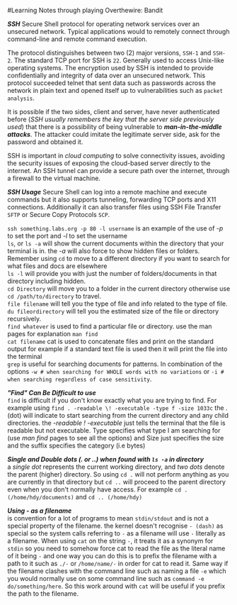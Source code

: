 #Learning Notes through playing Overthewire: Bandit

**_SSH_** Secure Shell protocol for operating network services over an unsecured network. Typical applications would to remotely connect through command-line and remote command execution.

The protocol distinguishes between two (2) major versions, `SSH-1` and `SSH-2`. The standard TCP port for SSH is `22`.
Generally used to access Unix-like operating systems. The encryption used by SSH is intended to provide confidentially and integrity of data over an unsecured network. This protocol succeeded telnet that sent data such as passwords across the network in plain text and opened itself up to vulnerabilities such as `packet analysis`.

It is possible if the two sides, client and server, have never authenticated before (*SSH usually remembers the key that the server side previously used*) that there is a possibility of being vulnerable to **_man-in-the-middle attacks_**. The attacker could imitate the legitimate server side, ask for the password and obtained it.

SSH is important in *cloud computing* to solve connectivity issues, avoiding the security issues of exposing the cloud-based server directly to the internet. An SSH tunnel can provide a secure path over the internet, through a firewall to the virtual machine.

**_SSH Usage_** Secure Shell can log into a remote machine and execute commands but it also supports tunneling, forwarding TCP ports and X11 connections. Additionally it can also transfer files using SSH File Transfer `SFTP` or Secure Copy Protocols `SCP`.

`ssh something.labs.org -p 80 -l username` is an example of the use of *-p* to set the port and *-l* to set the username\
`ls`, or `ls -a` will show the current documents within the directory that your terminal is in. the *-a* will also force to show hidden files or folders. Remember using `cd` to move to a different directory if you want to search for what files and docs are elsewhere\
`ls -l` will provide you with just the number of folders/documents in that directory including hidden.\
`cd Directory` will move you to a folder in the current directory otherwise use `cd /path/to/directory` to travel.\
`file filename` will tell you the type of file and info related to the type of file.\
`du fileordirectory` will tell you the estimated size of the file or directory recursively.\
`find whatever` is used to find a particular file or directory. use the man pages for explanation `man find`\
`cat filename` cat is used to concatenate files and print on the standard output for example if a standard text file is used then it will print the file into the terminal\
`grep` is useful for searching documents for patterns. In combination of the options `-w # when searching for WHOLE words with no variations` or `-i # when searching regardless of case sensitivity`.

**_"Find" Can Be Difficult to use_**\
`find` is difficult if you don't know exactly what you are trying to find. For example using `find . -readable \! -executable -type f -size 1033c` the .(dot) will indicate to start searching from the current directory and any child directories. the *-readable \! -executable* just tells the terminal that the file is readable but not executable. Type specifies what type I am searching for (use *man find* pages to see all the options) and Size just specifies the size and the suffix specifies the category (i.e bytes)

**_Single and Double dots (. or ..) when found with `ls -a` in directory_**\
a *single dot* represents the current working directory, and *two dots* denote the parent (higher) directory. So using `cd .` will not perform anything as you are currently in that directory but `cd ..` will proceed to the parent directory even when you don't normally have access. For example `cd . (/home/hdy/documents)` and `cd .. (/home/hdy)`

**_Using - as a filename_** \
is convention for a lot of programs to mean `stdin/stdout` and is not a special property of the filename. the kernel doesn't recognise `- (dash)` as special so the system calls referring to `-` as a filename will use `-` literally as a filename. When using `cat` on the string `-`, it treats it as a synonym for `stdin` so you need to somehow force cat to read the file as the literal name of it being `-` and one way you can do this is to prefix the filename with a path to it such as `./-` or `/home/name/-` in order for cat to read it. Same way if the filename clashes with the command line such as naming a file `-e` which you would normally use on some command line such as `command -e do/something/here`. So this work around with `cat` will be useful if you prefix the path to the filename.






